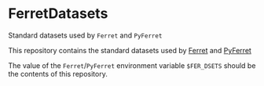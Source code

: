 # FerretDatasets
Standard datasets used by `Ferret` and `PyFerret`

This repository contains the standard datasets used by
[Ferret](http://github.com/NOAA-PMEL/Ferret)
and
[PyFerret](http://github.com/NOAA-PMEL/PyFerret)

The value of the `Ferret`/`PyFerret` environment variable `$FER_DSETS` should be the contents of this repository.


